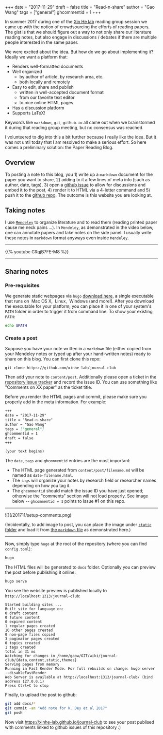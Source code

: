 +++
date = "2017-11-29"
draft = false
title = "Read-n-share"
author = "Gao Wang"
tags = ["general"]
ghcommentid = 1
+++

In summer 2017 during one of the [Xin He lab](http://xinhelab.org) reading group session we came up with the notion of crowdsourcing the efforts of reading papers.
The gist is that we should figure out a way to not only share our literature reading notes, but also engage in discussions / debates if there are multiple people interested in the same paper.

We were excited about the idea. But how do we go about implementing it? Ideally we want a platform that:

- Renders well-formatted documents
- Well organized
  - by author of article, by research area, etc.
  - both locally and remotely
- Easy to edit, share and publish
  - written in well-accepted document format
  - from our favorite text editor
  - to nice online HTML pages 
- Has a discussion platform
- Supports LaTeX!

Keywords like `markdown`, `git`, `github.io` all came out when we brainstormed it during that reading group meeting, but no consensus was reached.

I volunteered to dig into this a bit further because I really like the idea. But it was not until today that I am resolved to make a serious effort. So here comes a preliminary solution: the Paper Reading Blog. 

## Overview
To posting a note to this blog, you 1) write up a `markdown` document for the paper you want to share, 2) adding to it a few lines of meta info (such as author, date, tags), 3) open a [github issue](https://github.com/xinhe-lab/journal-club/issues) to allow for discussions and embed it to the post, 4) render it to HTML via a 4-letter command and 5) push it to the [github repo](https://github.com/xinhe-lab/journal-club). The outcome is this website you are looking at. 

## Taking notes

I use [`Mendeley`](https://www.mendeley.com/) to organize literature and to read them (reading printed paper cause me neck pains ...). In `Mendeley`, as demonstrated in the video below, one can annotate papers and take notes on the side panel. I usually write these notes in `markdown` format anyways even inside `Mendeley`.

<hr>
{{% youtube GRqjB7FE-M8 %}}
<hr>

## Sharing notes 
### Pre-requisites

We generate static webpages via `hugo` [download here](https://github.com/gohugoio/hugo/releases), a single executable that runs on <i class="fa fa-apple"></i>&nbsp;Mac OS&nbsp;X, <i class="fa fa-linux"></i>&nbsp;Linux, <i class="fa fa-windows"></i>&nbsp;Windows (and more!). After you download the executable for your platform, you can place it in one of your system's `PATH` folder in order to trigger it from command line. To show your existing `PATH`:

```bash
echo $PATH
```

### Create a post

Suppose you have your note written in a `markdown` file (either copied from your Mendeley notes or typed up after your hand-written notes) ready to share on this blog. You can first clone this repo:

```
git clone https://github.com/xinhe-lab/journal-club
```

Then add your note to `content/post`. Additionally please open a ticket in the [repository issue tracker](https://github.com/xinhe-lab/journal-club/issues) and record the issue ID. You can use something like "Comments on XX paper" as the ticket title.

Before you render the HTML pages and commit, please make sure you properly add in the meta information. For example:

```markdown
+++
date = "2017-11-29"
title = "Read-n-share"
author = "Gao Wang"
tags = ["general"]
ghcommentid = 1
draft = false
+++

(your text begins)
```

The `date`, `tags` and `ghcommentid` entries are the most important:

- The HTML page generated from `content/post/filename.md` will be named as `date-filename.html`.
- The `tags` will organize your notes by research field or researcher names depending on how you tag it.
- The `ghcommentid` should match the issue ID you have just opened; otherwise the "comments" section will not load properly. See image below -- `ghcommentid = 1` points to Issue #1 on this repo.

<hr>
![](/201711/setup-comments.png)

(Incidentally, to add image to post, you can place the image under [`static` folder]() and load it from [the `markdown` file]() as demonstrated here.)
<hr>

Now, simply type `hugo` at the root of the repository (where you can find `config.toml`):

```bash
hugo
```

The HTML files will be generated to `docs` folder. Optionally you can preview the post before publishing it online:

```bash
hugo serve
```

You see the website preview is published locally to `http://localhost:1313/journal-club`:

```
Started building sites ...
Built site for language en:
0 draft content
0 future content
0 expired content
1 regular pages created
10 other pages created
0 non-page files copied
3 paginator pages created
0 topics created
1 tags created
total in 31 ms
Watching for changes in /home/gaow/GIT/wiki/journal-club/{data,content,static,themes}
Serving pages from memory
Running in Fast Render Mode. For full rebuilds on change: hugo server --disableFastRender
Web Server is available at http://localhost:1313/journal-club/ (bind address 127.0.0.1)
Press Ctrl+C to stop
```

Finally, to upload the post to github:

```bash
git add docs/*
git commit -am "Add note for K. Dey et al 2017"
git push
```

Now visit https://xinhe-lab.github.io/journal-club to see your post publised with comments linked to github issues of this repository :)
